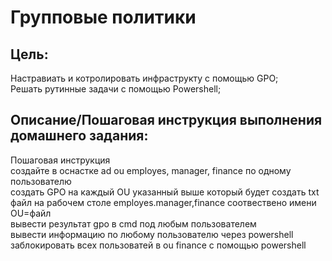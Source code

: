# Групповые политики

## Цель:
Настравиать и котролировать инфраструкту с помощью GPO;  
Решать рутинные задачи с помощью Powershell;

## Описание/Пошаговая инструкция выполнения домашнего задания:
Пошаговая инструкция  
создайте в оснастке ad ou employes, manager, finance по одному пользователю  
создать GPO на каждый OU указанный выше который будет создать txt файл на рабочем столе employes.manager,finance соотвествено имени OU=файл  
вывести результат gpo в cmd под любым пользователем  
вывести информацию по любому пользователю через powershell  
заблокировать всех пользоватей в ou finance с помощью powershell  